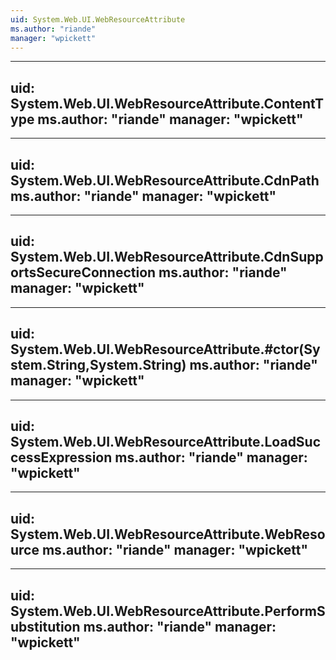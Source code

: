 ```yaml
---
uid: System.Web.UI.WebResourceAttribute
ms.author: "riande"
manager: "wpickett"
---
```


---
uid: System.Web.UI.WebResourceAttribute.ContentType
ms.author: "riande"
manager: "wpickett"
---

---
uid: System.Web.UI.WebResourceAttribute.CdnPath
ms.author: "riande"
manager: "wpickett"
---

---
uid: System.Web.UI.WebResourceAttribute.CdnSupportsSecureConnection
ms.author: "riande"
manager: "wpickett"
---

---
uid: System.Web.UI.WebResourceAttribute.#ctor(System.String,System.String)
ms.author: "riande"
manager: "wpickett"
---

---
uid: System.Web.UI.WebResourceAttribute.LoadSuccessExpression
ms.author: "riande"
manager: "wpickett"
---

---
uid: System.Web.UI.WebResourceAttribute.WebResource
ms.author: "riande"
manager: "wpickett"
---

---
uid: System.Web.UI.WebResourceAttribute.PerformSubstitution
ms.author: "riande"
manager: "wpickett"
---
